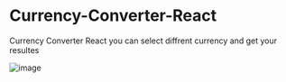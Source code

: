 # Currency-Converter-React
Currency Converter React you can select diffrent currency and get your resultes

![image](https://github.com/user-attachments/assets/dc18fe3a-fe1a-418a-ac02-bbdaf5b0ff7c)

